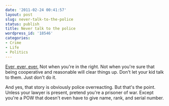 ```yaml
---
date: '2011-02-24 00:41:57'
layout: post
slug: never-talk-to-the-police
status: publish
title: Never talk to the police
wordpress_id: '18546'
categories:
- Crime
- Life
- Politics
---
```


[Ever, ever, ever.](http://www.kdvr.com/news/kdvr-arvada-police-arrest-11yearold-over-inappropriate-stick-figure-drawing-20110221,0,7099823.story) Not when you're in the right. Not when you're sure that being cooperative and reasonable will clear things up. Don't let your kid talk to them. Just don't do it. 

And yes, that story is obviously police overreacting. But that's the point. Unless your lawyer is present, pretend you're a prisoner of war. Except you're a POW that doesn't even have to give name, rank, and serial number. 
